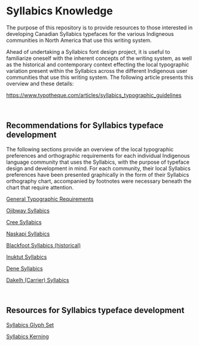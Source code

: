 # Syllabics Knowledge
The purpose of this repository is to provide resources to those interested in developing Canadian Syllabics typefaces for the various Indigneous communities in North America that use this writing system.

Ahead of undertaking a Syllabics font design project, it is useful to familiarize oneself with the inherent concepts of the writing system, as well as the historical and contemporary context effecting the local typographic variation present within the Syllabics across the different Indigenous user communities that use this writing system. The following article presents this overview and these details:

https://www.typotheque.com/articles/syllabics_typographic_guidelines

<br>


## Recommendations for Syllabics typeface development

The following sections provide an overview of the local typographic preferences and orthographic requirements for each individual Indigenous language community that uses the Syllabics, with the purpose of typeface design and development in mind. For each community, their local Syllabics preferences have been presented graphically in the form of their Syllabics orthography chart, accompanied by footnotes were necessary beneath the chart that require attention.

[General Typographic Requirements](/general%20requirements.md)

[Ojibway Syllabics](/ojibway.md)

[Cree Syllabics](/cree.md)

[Naskapi Syllabics](/naskapi.md)

[Blackfoot Syllabics (historical)](/blackfoot%20(historical).md)

[Inuktut Syllabics](/inuktut.md)

[Dene Syllabics](/dene.md)

[Dakelh (Carrier) Syllabics](/carrier.md)

<br>

## Resources for Syllabics typeface development


[Syllabics Glyph Set](/glyph%20set/Syllabics%20glyph%20set)

[Syllabics Kerning](/kerning.md)
